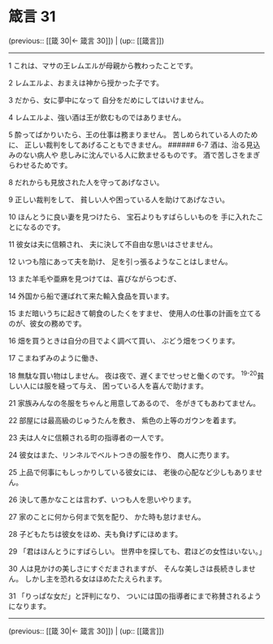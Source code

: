 # 箴言 31

(previous:: [[箴 30|← 箴言 30]]) | (up:: [[箴言]])

***


1 これは、マサの王レムエルが母親から教わったことです。 

2 レムエルよ、おまえは神から授かった子です。 

3 だから、女に夢中になって 自分をだめにしてはいけません。 

4 レムエルよ、強い酒は王が飲むものではありません。 

5 酔ってばかりいたら、王の仕事は務まりません。 苦しめられている人のために、 正しい裁判をしてあげることもできません。 ###### 6-7 酒は、治る見込みのない病人や 悲しみに沈んでいる人に飲ませるものです。 酒で苦しさをまぎらわせるためです。 

8 だれからも見放された人を守ってあげなさい。 

9 正しい裁判をして、 貧しい人や困っている人を助けてあげなさい。 

10 ほんとうに良い妻を見つけたら、 宝石よりもすばらしいものを 手に入れたことになるのです。 

11 彼女は夫に信頼され、 夫に決して不自由な思いはさせません。 

12 いつも陰にあって夫を助け、 足を引っ張るようなことはしません。 

13 また羊毛や亜麻を見つけては、喜びながらつむぎ、 

14 外国から船で運ばれて来た輸入食品を買います。 

15 まだ暗いうちに起きて朝食のしたくをすませ、 使用人の仕事の計画を立てるのが、彼女の務めです。 

16 畑を買うときは自分の目でよく調べて買い、 ぶどう畑をつくります。 

17 こまねずみのように働き、 

18 無駄な買い物はしません。 夜は夜で、遅くまでせっせと働くのです。 <sup class="versenum">19-20</sup>貧しい人には服を縫って与え、 困っている人を喜んで助けます。 

21 家族みんなの冬服をちゃんと用意してあるので、 冬がきてもあわてません。 

22 部屋には最高級のじゅうたんを敷き、 紫色の上等のガウンを着ます。 

23 夫は人々に信頼される町の指導者の一人です。 

24 彼女はまた、リンネルでベルトつきの服を作り、 商人に売ります。 

25 上品で何事にもしっかりしている彼女には、 老後の心配など少しもありません。 

26 決して愚かなことは言わず、いつも人を思いやります。 

27 家のことに何から何まで気を配り、 かた時も怠けません。 

28 子どもたちは彼女をほめ、夫も負けずにほめます。 

29 「君はほんとうにすばらしい。 世界中を探しても、君ほどの女性はいない。」 

30 人は見かけの美しさにすぐだまされますが、 そんな美しさは長続きしません。 しかし主を恐れる女はほめたたえられます。 

31 「りっぱな女だ」と評判になり、 ついには国の指導者にまで称賛されるようになります。

***

(previous:: [[箴 30|← 箴言 30]]) | (up:: [[箴言]])
